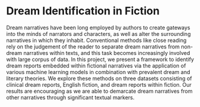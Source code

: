 # Dream Identification in Fiction
Dream narratives have been long employed by authors to create gateways into the minds of narrators and characters, as well as alter the surrounding narratives in which they inhabit. Conventional methods like close reading rely on the judgement of the reader to separate dream narratives from non-dream narratives within texts, and this task becomes increasingly involved with large corpus of data. In this project, we present a framework to identify dream reports embedded within fictional narratives via the application of various machine learning models in combination with prevalent dream and literary theories. We explore these methods on three datasets consisting of clinical dream reports, English fiction, and dream reports within fiction. Our results are encouraging as we are able to demarcate dream narratives from other narratives through significant textual markers.
